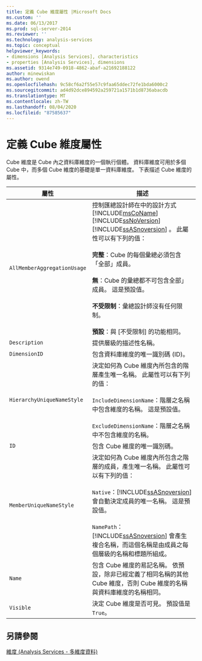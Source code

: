 ```yaml
---
title: 定義 Cube 維度屬性 |Microsoft Docs
ms.custom: ''
ms.date: 06/13/2017
ms.prod: sql-server-2014
ms.reviewer: ''
ms.technology: analysis-services
ms.topic: conceptual
helpviewer_keywords:
- dimensions [Analysis Services], characteristics
- properties [Analysis Services], dimensions
ms.assetid: 9314e749-0918-4862-abaf-a21692188122
author: minewiskan
ms.author: owend
ms.openlocfilehash: 9c58cf6a2f55e57c9faa65ddec72fe1bda6000c2
ms.sourcegitcommit: ad4d92dce894592a259721a1571b1d8736abacdb
ms.translationtype: MT
ms.contentlocale: zh-TW
ms.lasthandoff: 08/04/2020
ms.locfileid: "87585637"
---
```

# <a name="define-cube-dimension-properties"></a>定義 Cube 維度屬性
  Cube 維度是 Cube 內之資料庫維度的一個執行個體。 資料庫維度可用於多個 Cube 中，而多個 Cube 維度的基礎是單一資料庫維度。 下表描述 Cube 維度的屬性。  
  
|屬性|描述|  
|--------------|-----------------|  
|`AllMemberAggregationUsage`|控制匯總設計師在中的設計方式 [!INCLUDE[msCoName](../../includes/msconame-md.md)] [!INCLUDE[ssNoVersion](../../includes/ssnoversion-md.md)] [!INCLUDE[ssASnoversion](../../includes/ssasnoversion-md.md)] 。 此屬性可以有下列的值：<br /><br /> **完整**：Cube 的每個彙總必須包含「全部」成員。<br /><br /> **無**：Cube 的彙總都不可包含全部」成員。 這是預設值。<br /><br /> **不受限制**：彙總設計師沒有任何限制。<br /><br /> **預設**：與 [不受限制] 的功能相同。|  
|`Description`|提供層級的描述性名稱。|  
|`DimensionID`|包含資料庫維度的唯一識別碼 (ID)。|  
|`HierarchyUniqueNameStyle`|決定如何為 Cube 維度內所包含的階層產生唯一名稱。 此屬性可以有下列的值：<br /><br /> `IncludeDimensionName`：階層之名稱中包含維度的名稱。 這是預設值。<br /><br /> `ExcludeDimensionName`：階層之名稱中不包含維度的名稱。|  
|`ID`|包含 Cube 維度的唯一識別碼。|  
|`MemberUniqueNameStyle`|決定如何為 Cube 維度內所包含之階層的成員，產生唯一名稱。 此屬性可以有下列的值：<br /><br /> `Native`：[!INCLUDE[ssASnoversion](../../includes/ssasnoversion-md.md)] 會自動決定成員的唯一名稱。 這是預設值。<br /><br /> `NamePath`：[!INCLUDE[ssASnoversion](../../includes/ssasnoversion-md.md)] 會產生複合名稱，而這個名稱是由成員之每個層級的名稱和標題所組成。|  
|`Name`|包含 Cube 維度的易記名稱。 依預設，除非已經定義了相同名稱的其他 Cube 維度，否則 Cube 維度的名稱與資料庫維度的名稱相同。|  
|`Visible`|決定 Cube 維度是否可見。 預設值是 `True`。|  
  
## <a name="see-also"></a>另請參閱  
 [維度 &#40;Analysis Services - 多維度資料&#41;](../multidimensional-models-olap-logical-dimension-objects/dimensions-analysis-services-multidimensional-data.md)  
  
  
